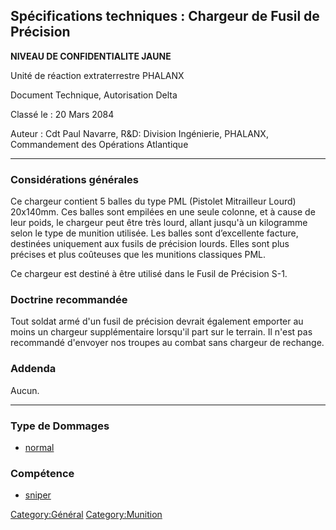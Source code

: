 ## Spécifications techniques : Chargeur de Fusil de Précision

**NIVEAU DE CONFIDENTIALITE JAUNE**

Unité de réaction extraterrestre PHALANX

Document Technique, Autorisation Delta

Classé le : 20 Mars 2084

Auteur : Cdt Paul Navarre, R&D: Division Ingénierie, PHALANX,
Commandement des Opérations Atlantique

------------------------------------------------------------------------

### Considérations générales

Ce chargeur contient 5 balles du type PML (Pistolet Mitrailleur Lourd)
20x140mm. Ces balles sont empilées en une seule colonne, et à cause de
leur poids, le chargeur peut être très lourd, allant jusqu'à un
kilogramme selon le type de munition utilisée. Les balles sont
d’excellente facture, destinées uniquement aux fusils de précision
lourds. Elles sont plus précises et plus coûteuses que les munitions
classiques PML.

Ce chargeur est destiné à être utilisé dans le Fusil de Précision S-1.

### Doctrine recommandée

Tout soldat armé d'un fusil de précision devrait également emporter au
moins un chargeur supplémentaire lorsqu'il part sur le terrain. Il n'est
pas recommandé d'envoyer nos troupes au combat sans chargeur de
rechange.

### Addenda

Aucun.

------------------------------------------------------------------------

### Type de Dommages

- [normal](Damage/normal "wikilink")

### Compétence

- [sniper](Skills/sniper "wikilink")

[Category:Général](Category:Général "wikilink")
[Category:Munition](Category:Munition "wikilink")